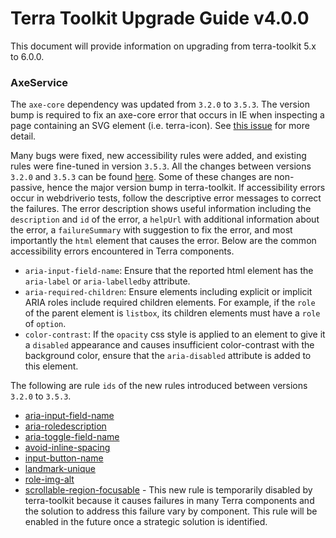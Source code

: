 # Terra Toolkit Upgrade Guide v4.0.0
This document will provide information on upgrading from terra-toolkit 5.x to 6.0.0.

### AxeService
The `axe-core` dependency was updated from `3.2.0` to `3.5.3`. The version bump is required to fix an axe-core error that occurs in IE when inspecting a page containing an SVG element (i.e. terra-icon). See [this issue](https://github.com/cerner/terra-toolkit/issues/318) for more detail.

Many bugs were fixed, new accessibility rules were added, and existing rules were fine-tuned in version `3.5.3`. All the changes between versions `3.2.0` and `3.5.3` can be found [here](https://github.com/dequelabs/axe-core/releases). Some of these changes are non-passive, hence the major version bump in terra-toolkit. If accessibility errors occur in webdriverio tests, follow the descriptive error messages to correct the failures. The error description shows useful information including the `description` and `id` of the error, a `helpUrl` with additional information about the error, a `failureSummary` with suggestion to fix the error, and most importantly the `html` element that causes the error. Below are the common accessibility errors encountered in Terra components.

- `aria-input-field-name`: Ensure that the reported html element has the `aria-label` or `aria-labelledby` attribute.
- `aria-required-children`: Ensure elements including explicit or implicit ARIA roles include required children elements. For example, if the `role` of the parent element is `listbox`, its children elements must have a `role` of `option`.
- `color-contrast`: If the `opacity` css style is applied to an element to give it a `disabled` appearance and causes insufficient color-contrast with the background color, ensure that the `aria-disabled` attribute is added to this element.


The following are rule `ids` of the new rules introduced between versions `3.2.0` to `3.5.3`.
- [aria-input-field-name](https://dequeuniversity.com/rules/axe/3.5/aria-input-field-name)
- [aria-roledescription](https://dequeuniversity.com/rules/axe/3.5/aria-roledescription)
- [aria-toggle-field-name](https://dequeuniversity.com/rules/axe/3.5/aria-toggle-field-name)
- [avoid-inline-spacing](https://dequeuniversity.com/rules/axe/3.5/avoid-inline-spacing)
- [input-button-name](https://dequeuniversity.com/rules/axe/3.5/input-button-name)
- [landmark-unique](https://dequeuniversity.com/rules/axe/3.5/landmark-unique)
- [role-img-alt](https://dequeuniversity.com/rules/axe/3.5/role-img-alt)
- [scrollable-region-focusable](https://dequeuniversity.com/rules/axe/3.5/scrollable-region-focusable) - This new rule is temporarily disabled by terra-toolkit because it causes failures in many Terra components and the solution to address this failure vary by component. This rule will be enabled in the future once a strategic solution is identified.

